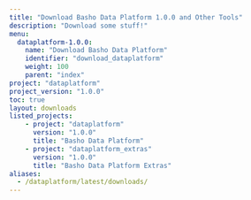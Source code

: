 ```yaml
---
title: "Download Basho Data Platform 1.0.0 and Other Tools"
description: "Download some stuff!"
menu:
  dataplatform-1.0.0:
    name: "Download Basho Data Platform"
    identifier: "download_dataplatform"
    weight: 100
    parent: "index"
project: "dataplatform"
project_version: "1.0.0"
toc: true
layout: downloads
listed_projects:
    - project: "dataplatform"
      version: "1.0.0"
      title: "Basho Data Platform"
    - project: "dataplatform_extras"
      version: "1.0.0"
      title: "Basho Data Platform Extras"
aliases:
  - /dataplatform/latest/downloads/
---
```

